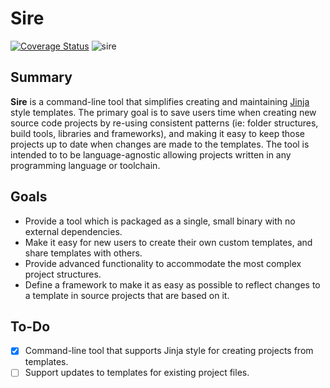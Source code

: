 # Sire

[![Coverage Status](https://coveralls.io/repos/github/rusty-devs/sire/badge.svg?branch=main)](https://coveralls.io/github/rusty-devs/sire?branch=main) ![sire](https://github.com/rusty-devs/sire/actions/workflows/rust.yml/badge.svg)

## Summary

**Sire** is a command-line tool that simplifies creating and maintaining [Jinja](https://jinja.palletsprojects.com/en/3.1.x/templates/) style templates. The primary goal is to save users time when creating new source code projects by re-using consistent patterns (ie: folder structures, build tools, libraries and frameworks), and making it easy to keep those projects up to date when changes are made to the templates. The tool is intended to to be language-agnostic allowing projects written in any programming language or toolchain.

## Goals

* Provide a tool which is packaged as a single, small binary with no external dependencies.
* Make it easy for new users to create their own custom templates, and share templates with others.
* Provide advanced functionality to accommodate the most complex project structures.
* Define a framework to make it as easy as possible to reflect changes to a template in source projects that are based on it.

## To-Do

- [x] Command-line tool that supports Jinja style for creating projects from templates.
- [ ] Support updates to templates for existing project files.
